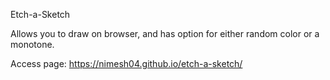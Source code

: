Etch-a-Sketch

Allows you to draw on browser, and has option for either random color or a monotone.

Access page: https://nimesh04.github.io/etch-a-sketch/
